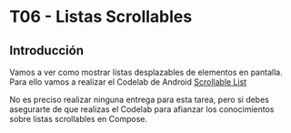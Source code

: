 # T06 - Listas Scrollables

## Introducción

Vamos a ver como mostrar listas desplazables de elementos en pantalla. Para ello vamos a realizar el Codelab de Android [Scrollable List](https://developer.android.com/codelabs/basic-android-kotlin-compose-training-add-scrollable-list#0)

No es preciso realizar ninguna entrega para esta tarea, pero si debes asegurarte de que realizas el Codelab para afianzar los conocimientos sobre listas scrollables en Compose.
